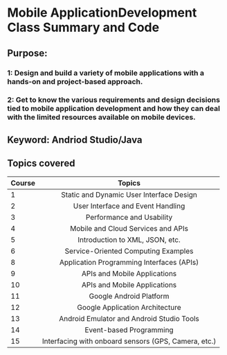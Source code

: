 # Mobile ApplicationDevelopment Class Summary and Code
## Purpose: 
### 1: Design and build a variety of mobile applications with a hands-on and project-based approach. 
### 2: Get to know the various requirements and design decisions tied to mobile application development and how they can deal with the limited resources available on mobile devices.

## Keyword: Andriod Studio/Java
## Topics covered

| Course      | Topics|
| ---------- | :-----------:  |
| 1     | Static and Dynamic User Interface Design| 
| 2     | User Interface and Event Handling| 
| 3     | Performance and Usability| 
| 4     | Mobile and Cloud Services and APIs| 
| 5     | Introduction to XML, JSON, etc.| 
| 6     | Service-Oriented Computing Examples| 
| 8     | Application Programming Interfaces (APIs)| 
| 9     | APIs and Mobile Applications| 
| 10    | APIs and Mobile Applications| 
| 11    | Google Android Platform| 
| 12    | Google Application Architecture| 
| 13    | Android Emulator and Android Studio Tools| 
| 14    | Event-based Programming| 
| 15    | Interfacing with onboard sensors (GPS, Camera, etc.)| 

